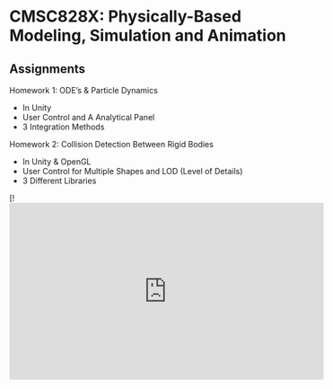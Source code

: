 # CMSC828X: Physically-Based Modeling, Simulation and Animation
## Assignments

Homework 1: ODE’s & Particle Dynamics
- In Unity
- User Control and A Analytical Panel
- 3 Integration Methods

Homework 2: Collision Detection Between Rigid Bodies
- In Unity & OpenGL
- User Control for Multiple Shapes and LOD (Level of Details)
- 3 Different Libraries

[!<iframe width="560" height="315" src="https://www.youtube.com/embed/H-dTXuRTb7c" frameborder="0" allow="accelerometer; autoplay; encrypted-media; gyroscope; picture-in-picture" allowfullscreen></iframe>
